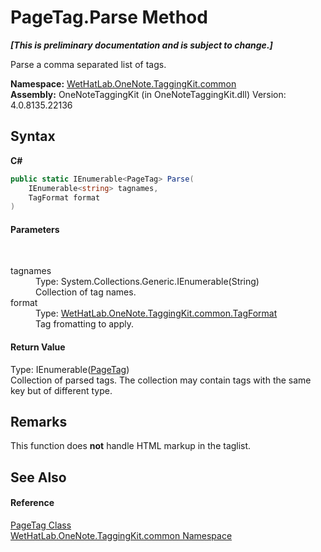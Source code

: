 # PageTag.Parse Method 
 _**\[This is preliminary documentation and is subject to change.\]**_

Parse a comma separated list of tags.

**Namespace:**&nbsp;<a href="bcdbab9c-63d1-48a4-6937-af53fb8d9a55.md">WetHatLab.OneNote.TaggingKit.common</a><br />**Assembly:**&nbsp;OneNoteTaggingKit (in OneNoteTaggingKit.dll) Version: 4.0.8135.22136

## Syntax

**C#**<br />
``` C#
public static IEnumerable<PageTag> Parse(
	IEnumerable<string> tagnames,
	TagFormat format
)
```


#### Parameters
&nbsp;<dl><dt>tagnames</dt><dd>Type: System.Collections.Generic.IEnumerable(String)<br />Collection of tag names.</dd><dt>format</dt><dd>Type: <a href="ed0ea409-6792-79fa-783f-d7f38c3207b6.md">WetHatLab.OneNote.TaggingKit.common.TagFormat</a><br />Tag fromatting to apply.</dd></dl>

#### Return Value
Type: IEnumerable(<a href="81c6e496-d51e-9c76-3ed6-ab5e11c9381c.md">PageTag</a>)<br />Collection of parsed tags. The collection may contain tags with the same key but of different type.

## Remarks
This function does **not** handle HTML markup in the taglist.

## See Also


#### Reference
<a href="81c6e496-d51e-9c76-3ed6-ab5e11c9381c.md">PageTag Class</a><br /><a href="bcdbab9c-63d1-48a4-6937-af53fb8d9a55.md">WetHatLab.OneNote.TaggingKit.common Namespace</a><br />